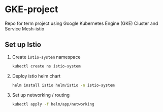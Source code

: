 # GKE-project

Repo for term project using Google Kubernetes Engine (GKE) Cluster and Service Mesh-istio

## Set up Istio

1. Create `istio-system` namespace

    ```bash
    kubectl create ns istio-system
    ```

2. Deploy istio helm chart

    ```bash
    helm install istio helm/istio -n istio-system
    ```

3. Set up networking / routing

    ```bash
    kubectl apply -f helm/app/networking
    ```
